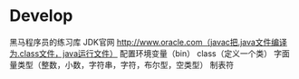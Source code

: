 # Develop
黑马程序员的练习库
JDK官网	http://www.oracle.com（javac把.java文件编译为.class文件，java运行文件）
配置环境变量（bin）
class（定义一个类）
字面量类型（整数，小数，字符串，字符，布尔型，空类型）
制表符
